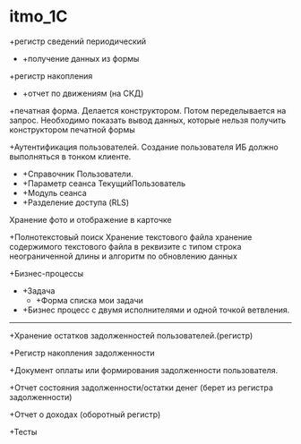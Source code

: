 # itmo_1C

+регистр сведений периодический

+ +получение данных из формы

+регистр накопления
+ +отчет по движениям (на СКД)

+печатная форма. Делается конструктором. Потом переделывается на запрос. Необходимо показать вывод данных, которые нельзя получить конструктором печатной формы

+Аутентификация пользователей. Создание пользователя ИБ должно выполняться в тонком клиенте.
+ +Справочник Пользователи.
+ +Параметр сеанса ТекущийПользователь
+ +Модуль сеанса
+ +Разделение доступа (RLS) 

Хранение фото и отображение в карточке

+Полнотекстовый поиск
	Хранение текстового файла
	хранение содержимого текстового файла в реквизите с типом строка неограниченной длины и алгоритм по обновлению данных

+Бизнес-процессы
+ +Задача 
  + +Форма списка мои задачи
+ +Бизнес процесс с двумя исполнителями и одной точкой ветвления.

----------------------------------------------------
+Хранение остатков задолженностей пользователей.(регистр)

+Регистр накопления задолженности

+Документ оплаты или формирования задолженности пользователя.

+Отчет состояния задолженности/остатки денег (берет из регистра задолженности)

+Отчет о доходах (оборотный регистр)

+Тесты
